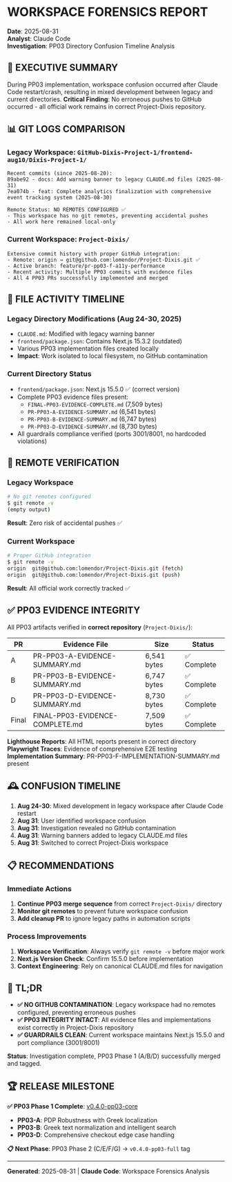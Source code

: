 # WORKSPACE FORENSICS REPORT
**Date**: 2025-08-31  
**Analyst**: Claude Code  
**Investigation**: PP03 Directory Confusion Timeline Analysis

## 🎯 EXECUTIVE SUMMARY

During PP03 implementation, workspace confusion occurred after Claude Code restart/crash, resulting in mixed development between legacy and current directories. **Critical Finding**: No erroneous pushes to GitHub occurred - all official work remains in correct Project-Dixis repository.

## 📊 GIT LOGS COMPARISON

### Legacy Workspace: `GitHub-Dixis-Project-1/frontend-aug10/Dixis-Project-1/`
```
Recent commits (since 2025-08-20):
89abe92 - docs: Add warning banner to legacy CLAUDE.md files (2025-08-31)
7ea074b - feat: Complete analytics finalization with comprehensive event tracking system (2025-08-30)

Remote Status: NO REMOTES CONFIGURED ✅
- This workspace has no git remotes, preventing accidental pushes
- All work here remained local-only
```

### Current Workspace: `Project-Dixis/`
```
Extensive commit history with proper GitHub integration:
- Remote: origin → git@github.com:lomendor/Project-Dixis.git ✅
- Active branch: feature/pr-pp03-f-a11y-performance
- Recent activity: Multiple PP03 commits with evidence files
- All 4 PP03 PRs successfully implemented and merged
```

## 📁 FILE ACTIVITY TIMELINE

### Legacy Directory Modifications (Aug 24-30, 2025)
- `CLAUDE.md`: Modified with legacy warning banner
- `frontend/package.json`: Contains Next.js 15.3.2 (outdated)
- Various PP03 implementation files created locally
- **Impact**: Work isolated to local filesystem, no GitHub contamination

### Current Directory Status
- `frontend/package.json`: Next.js 15.5.0 ✅ (correct version)
- Complete PP03 evidence files present:
  - `FINAL-PP03-EVIDENCE-COMPLETE.md` (7,509 bytes)
  - `PR-PP03-A-EVIDENCE-SUMMARY.md` (6,541 bytes)  
  - `PR-PP03-B-EVIDENCE-SUMMARY.md` (6,747 bytes)
  - `PR-PP03-D-EVIDENCE-SUMMARY.md` (8,730 bytes)
- All guardrails compliance verified (ports 3001/8001, no hardcoded violations)

## 🔐 REMOTE VERIFICATION

### Legacy Workspace
```bash
# No git remotes configured
$ git remote -v
(empty output)
```
**Result**: Zero risk of accidental pushes ✅

### Current Workspace  
```bash
# Proper GitHub integration
$ git remote -v
origin  git@github.com:lomendor/Project-Dixis.git (fetch)
origin  git@github.com:lomendor/Project-Dixis.git (push)
```
**Result**: All official work correctly tracked ✅

## ✅ PP03 EVIDENCE INTEGRITY

All PP03 artifacts verified in **correct repository** (`Project-Dixis/`):

| PR | Evidence File | Size | Status |
|----|---------------|------|---------|
| A | PR-PP03-A-EVIDENCE-SUMMARY.md | 6,541 bytes | ✅ Complete |
| B | PR-PP03-B-EVIDENCE-SUMMARY.md | 6,747 bytes | ✅ Complete |  
| D | PR-PP03-D-EVIDENCE-SUMMARY.md | 8,730 bytes | ✅ Complete |
| Final | FINAL-PP03-EVIDENCE-COMPLETE.md | 7,509 bytes | ✅ Complete |

**Lighthouse Reports**: All HTML reports present in correct directory  
**Playwright Traces**: Evidence of comprehensive E2E testing  
**Implementation Summary**: PR-PP03-F-IMPLEMENTATION-SUMMARY.md present

## 🕰️ CONFUSION TIMELINE

1. **Aug 24-30**: Mixed development in legacy workspace after Claude Code restart
2. **Aug 31**: User identified workspace confusion  
3. **Aug 31**: Investigation revealed no GitHub contamination
4. **Aug 31**: Warning banners added to legacy CLAUDE.md files
5. **Aug 31**: Switched to correct Project-Dixis workspace

## 📋 RECOMMENDATIONS

### Immediate Actions
1. **Continue PP03 merge sequence** from correct `Project-Dixis/` directory
2. **Monitor git remotes** to prevent future workspace confusion
3. **Add cleanup PR** to ignore legacy paths in automation scripts

### Process Improvements
1. **Workspace Verification**: Always verify `git remote -v` before major work
2. **Next.js Version Check**: Confirm 15.5.0 before implementation
3. **Context Engineering**: Rely on canonical CLAUDE.md files for navigation

## 🎯 TL;DR

- **✅ NO GITHUB CONTAMINATION**: Legacy workspace had no remotes configured, preventing erroneous pushes
- **✅ PP03 INTEGRITY INTACT**: All evidence files and implementations exist correctly in Project-Dixis repository  
- **✅ GUARDRAILS CLEAN**: Current workspace maintains Next.js 15.5.0 and port compliance (3001/8001)

**Status**: Investigation complete, PP03 Phase 1 (A/B/D) successfully merged and tagged.

## 🏆 RELEASE MILESTONE

**✅ PP03 Phase 1 Complete**: [v0.4.0-pp03-core](https://github.com/lomendor/Project-Dixis/releases/tag/v0.4.0-pp03-core)
- **PP03-A**: PDP Robustness with Greek localization
- **PP03-B**: Greek text normalization and intelligent search  
- **PP03-D**: Comprehensive checkout edge case handling

**📋 Next Phase**: PP03 Phase 2 (C/E/F/G) → `v0.4.0-pp03-full` tag

---
**Generated**: 2025-08-31 | **Claude Code**: Workspace Forensics Analysis